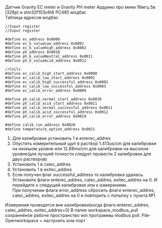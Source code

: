 Датчик Gravity EC meter   и  Gravity PH meter
Ардуино про мини 16мгц 5в (328p)  и stm32f103c6t6
РС485 модбас  
Таблица адресов модбас
```
//Input register
//Input register

#define ec_address 0x0000
#define ec_k_valueLow_address 0x0001
#define ec_k_valueHigh_address 0x0002
#define ph_address 0x0010
#define ph_k_valueNeutral_address 0x0011
#define ph_k_valueAcid_address 0x0012

//Coils
#define ec_calib_high_start_address 0x0000
#define ec_calib_low_start_address 0x0001
#define ec_calib_high_successful_address 0x0002
#define ec_calib_low_successful_address 0x0003
#define ec_calib_error_address 0x0009

#define ph_calib_normal_start_address 0x0010
#define ph_calib_acid_start_address 0x0011
#define ph_calib_normal_successful_address 0x0011
#define ph_calib_acid_successful_address 0x0012
#define ph_calib_error_address 0x0019

#define calib_run_address 0x0020
#define temperature_option_address 0x0021
```
1. Для калибровки установить 1 в enterec_addres
2. Опустить измерительный щуп в раствор 1.413us/cm для калибровки на низкыом уровне или 12.88ms/cm для калибровки на высоком уровне(для лучшей точности следует провести 2 калибровки для двух растворов)
3. Установить 1 в calec_addres
4. Установить 1 в exitec_addres
5. Если получен флаг successful_address то калибровка удалась.  
   Установите флаги enterec_addres, calec_addres, exitec_addres на 0. И перейдите к следущей калибровке или к измерениям.  
   При получении флага error_address сбросить флаги enterec_addres, calec_addres, exitec_addres на 0 и повторить с попытку с пункта №1


Измерения проводятся вне калибровки(когда флаги enterec_addres, calec_addres, exitec_addres=0)
В папке workspace_modbus_pull сохраннёное рабоче пространство win программы modbus poll. File-Openworkspace + настроить ком порт


